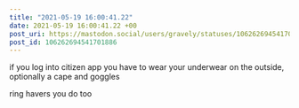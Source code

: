 ```yaml
---
title: "2021-05-19 16:00:41.22"
date: 2021-05-19 16:00:41.22 +00
post_uri: https://mastodon.social/users/gravely/statuses/106262694541701886
post_id: 106262694541701886
---
```

if you log into citizen app you have to wear your underwear on the outside, optionally a cape and goggles

ring havers you do too



